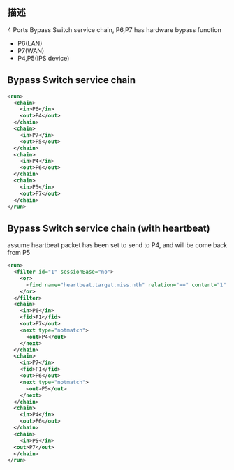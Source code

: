 ## 描述
4 Ports Bypass Switch service chain, P6,P7 has hardware bypass function
* P6(LAN)
* P7(WAN)
* P4,P5(IPS device)


## Bypass Switch service chain
```xml
<run>
  <chain>
    <in>P6</in>
    <out>P4</out>
  </chain>
  <chain>
    <in>P7</in>
    <out>P5</out>
  </chain>
  <chain>
    <in>P4</in>
    <out>P6</out>
  </chain>
  <chain>
    <in>P5</in>
    <out>P7</out>
  </chain>
</run>
```

## Bypass Switch service chain (with heartbeat)
assume heartbeat packet has been set to send to P4, and will be come back from P5
```xml
<run>
  <filter id="1" sessionBase="no">
    <or>
      <find name="heartbeat.target.miss.nth" relation="==" content="1" />
    </or>
  </filter>
  <chain>
    <in>P6</in>
    <fid>F1</fid>
    <out>P7</out>
    <next type="notmatch">
      <out>P4</out>
    </next>
  </chain>
  <chain>
    <in>P7</in>
    <fid>F1</fid>
    <out>P6</out>
    <next type="notmatch">
      <out>P5</out>
    </next>
  </chain>
  <chain>
    <in>P4</in>
    <out>P6</out>
  </chain>
  <chain>
    <in>P5</in>
  <out>P7</out>
  </chain>
</run>
```

